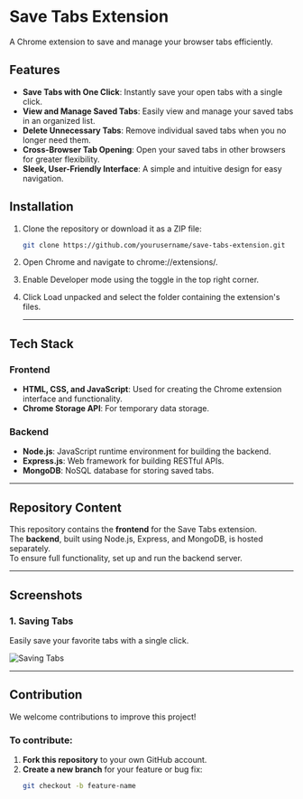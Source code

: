 # Save Tabs Extension

A Chrome extension to save and manage your browser tabs efficiently.

## Features

- **Save Tabs with One Click**: Instantly save your open tabs with a single click.
- **View and Manage Saved Tabs**: Easily view and manage your saved tabs in an organized list.
- **Delete Unnecessary Tabs**: Remove individual saved tabs when you no longer need them.
- **Cross-Browser Tab Opening**: Open your saved tabs in other browsers for greater flexibility.
- **Sleek, User-Friendly Interface**: A simple and intuitive design for easy navigation.




## Installation

1. Clone the repository or download it as a ZIP file:
   ```bash
   git clone https://github.com/yourusername/save-tabs-extension.git
2. Open Chrome and navigate to chrome://extensions/.
3. Enable Developer mode using the toggle in the top right corner.
4. Click Load unpacked and select the folder containing the extension's files.

   ---

## Tech Stack

### Frontend
- **HTML, CSS, and JavaScript**: Used for creating the Chrome extension interface and functionality.
- **Chrome Storage API**: For temporary data storage.

### Backend
- **Node.js**: JavaScript runtime environment for building the backend.
- **Express.js**: Web framework for building RESTful APIs.
- **MongoDB**: NoSQL database for storing saved tabs.

---

## Repository Content

This repository contains the **frontend** for the Save Tabs extension.  
The **backend**, built using Node.js, Express, and MongoDB, is hosted separately.  
To ensure full functionality, set up and run the backend server.

---

## Screenshots

### 1. Saving Tabs  
Easily save your favorite tabs with a single click.  

![Saving Tabs](https://github.com/user-attachments/assets/76bf72e8-de59-4f2c-a0d9-66297e151fee)

---

## Contribution

We welcome contributions to improve this project!  

### To contribute:
1. **Fork this repository** to your own GitHub account.  
2. **Create a new branch** for your feature or bug fix:
   ```bash
   git checkout -b feature-name
